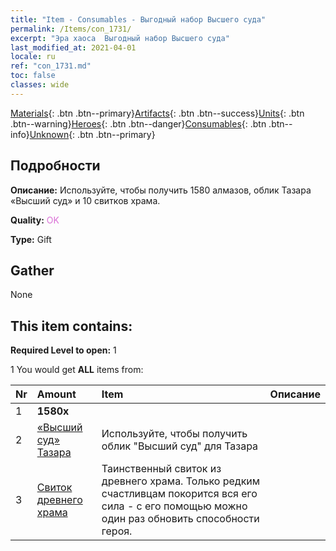 ```yaml
---
title: "Item - Consumables - Выгодный набор Высшего суда"
permalink: /Items/con_1731/
excerpt: "Эра хаоса  Выгодный набор Высшего суда"
last_modified_at: 2021-04-01
locale: ru
ref: "con_1731.md"
toc: false
classes: wide
---
```

 [Materials](/ru/Items/){: .btn .btn--primary}[Artifacts](/ru/Items/Artifacts/){: .btn .btn--success}[Units](/ru/Items/Units/){: .btn .btn--warning}[Heroes](/ru/Items/Heroes/){: .btn .btn--danger}[Consumables](/ru/Items/Consumables/){: .btn .btn--info}[Unknown](/ru/Items/Unknown/){: .btn .btn--primary}

## Подробности
 **Описание:** Используйте, чтобы получить 1580 алмазов, облик Тазара «Высший суд» и 10 свитков храма.

 **Quality:** <span style="color: #DA70D6">OK</span>

 **Type:** Gift

## Gather

  None

## This item contains:

 **Required Level to open:** 1

 1 You would get **ALL** items  from:

  | Nr | Amount |     Item    | Описание |
  |:---|:-------|:------------|:-----------:|
  | 1 |  **1580x** | <i class="fas fa-gem"/> |  | 
  | 2 | [«Высший суд» Тазара](/ru/Items/con_1078/) | Используйте, чтобы получить облик \"Высший суд\" для Тазара | 
  | 3 | [Свиток древнего храма](/ru/Items/con_697/) | Таинственный свиток из древнего храма. Только редким счастливцам покорится вся его сила - с его помощью можно один раз обновить способности героя. | 
